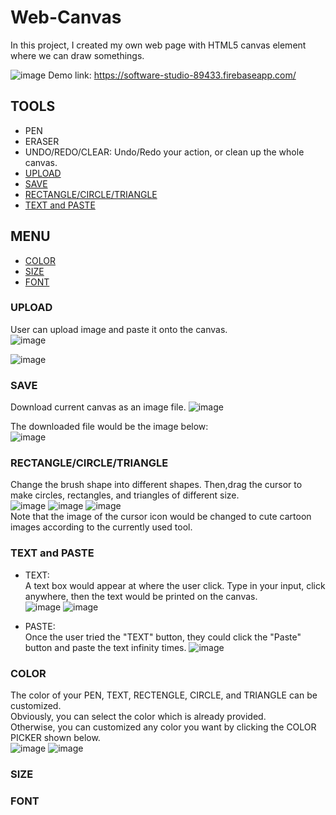 # Web-Canvas
In this project, I created my own web page with HTML5 canvas element where we can draw somethings.  
 
![image](https://user-images.githubusercontent.com/86723888/179046028-a8b2133b-0ae1-4322-a382-9951c1d773d5.png)
Demo link:  https://software-studio-89433.firebaseapp.com/ 

## TOOLS
* PEN
* ERASER
* UNDO/REDO/CLEAR: Undo/Redo your action, or clean up the whole canvas. 
* [UPLOAD](#UPLOAD)
* [SAVE](#SAVE)
* [RECTANGLE/CIRCLE/TRIANGLE](#RECTANGLE/CIRCLE/TRIANGLE)
* [TEXT and PASTE](#TEXT-and-PASTE)  
## MENU
* [COLOR](#COLOR)  
* [SIZE](#SIZE)  
* [FONT](#FONT)  
  
### UPLOAD
User can upload image and paste it onto the canvas.  
![image](https://user-images.githubusercontent.com/86723888/179055674-f95719a2-367c-4458-b761-cd027377e1ce.png)      
  
    
      

  
![image](https://user-images.githubusercontent.com/86723888/179055900-55c43c7f-a8f0-4ba1-b5e8-d95e315c24c2.png)





### SAVE
Download current canvas as an image file.
![image](https://user-images.githubusercontent.com/86723888/179056251-24f69220-bfdb-4095-bf6e-bba9caa37bff.png)
  
    
      

  
The downloaded file would be the image below:  
![image](https://user-images.githubusercontent.com/86723888/179056344-25912be3-0f4a-49c3-b879-1998153d0725.png)




### RECTANGLE/CIRCLE/TRIANGLE
Change the brush shape into different shapes.
Then,drag the cursor to make circles, rectangles, and triangles of different size.   
![image](https://user-images.githubusercontent.com/86723888/179053757-43703d24-cb99-40b8-bce3-49b66e37425c.png)
![image](https://user-images.githubusercontent.com/86723888/179053013-0cac8929-824f-4a90-ba9c-6ce00bf0a4f5.png)
![image](https://user-images.githubusercontent.com/86723888/179360578-9497ce6a-a5ec-475f-8172-71e5b98c11f7.png)  
Note that the image of the cursor icon would be changed to cute cartoon images according to the currently used tool. 



### TEXT and PASTE
* TEXT:  
A text box would appear at where the user click. Type in your input, click anywhere, then the text would be printed on the canvas.  
![image](https://user-images.githubusercontent.com/86723888/179060811-8212e50e-972b-4894-b4d6-6e3ee3691ae3.png)
![image](https://user-images.githubusercontent.com/86723888/179060834-a5194a80-f3c8-4e88-b001-12dc807c71ea.png)

* PASTE:   
Once the user tried the "TEXT" button, they could click the "Paste" button and paste the text infinity times.
![image](https://user-images.githubusercontent.com/86723888/179061317-4b67ffc3-f58d-4233-bd8a-c4f0c7aaf964.png)

### COLOR
The color of your PEN, TEXT, RECTENGLE, CIRCLE, and TRIANGLE can be customized.  
Obviously, you can select the color which is already provided.  
Otherwise, you can customized any color you want by clicking the COLOR PICKER shown below.  
![image](https://user-images.githubusercontent.com/86723888/179363572-0079870f-bd37-4692-97e1-8f11a55f5798.png)
![image](https://user-images.githubusercontent.com/86723888/179363552-cb3f9bd3-899b-4bd2-a0ca-18d8b2591075.png)



### SIZE
### FONT

